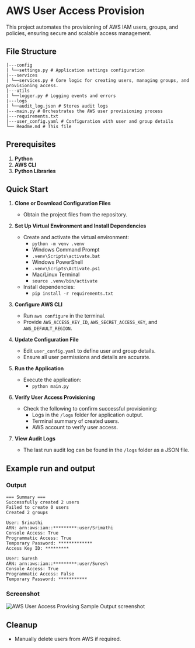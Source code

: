 # AWS User Access Provision

This project automates the provisioning of AWS IAM users, groups, and policies, ensuring secure and scalable access management.

## File Structure

```
|---config
| └──settings.py # Application settings configuration
|---services
| └──services.py # Core logic for creating users, managing groups, and provisioning access.
|---utils
| └──logger.py # Logging events and errors
|---logs
| └──audit_log.json # Stores audit logs  
|---main.py # Orchestrates the AWS user provisioning process
|---requirements.txt
|---user_config.yaml # Configuration with user and group details
└── Readme.md # This file
```

## Prerequisites

1. **Python**
2. **AWS CLI**
3. **Python Libraries**

## Quick Start

1. **Clone or Download Configuration Files**

   - Obtain the project files from the repository.

2. **Set Up Virtual Environment and Install Dependencies**

   - Create and activate the virtual environment:
     - `python -m venv .venv`
     - Windows Command Prompt
     - `.venv\Scripts\activate.bat`
     - Windows PowerShell
     - `.venv\Scripts\Activate.ps1`
     - Mac/Linux Terminal
     - `source .venv/bin/activate`
   - Install dependencies:
     - `pip install -r requirements.txt`

3. **Configure AWS CLI**

   - Run `aws configure` in the terminal.
   - Provide `AWS_ACCESS_KEY_ID`, `AWS_SECRET_ACCESS_KEY`, and `AWS_DEFAULT_REGION`.

4. **Update Configuration File**

   - Edit `user_config.yaml` to define user and group details.
   - Ensure all user permissions and details are accurate.

5. **Run the Application**

   - Execute the application:
     - `python main.py`

6. **Verify User Access Provisioning**

   - Check the following to confirm successful provisioning:
     - Logs in the `/logs` folder for application output.
     - Terminal summary of created users.
     - AWS account to verify user access.

7. **View Audit Logs**
   - The last run audit log can be found in the `/logs` folder as a JSON file.

## Example run and output

### Output

```
=== Summary ===
Successfully created 2 users
Failed to create 0 users
Created 2 groups

User: Srimathi
ARN: arn:aws:iam::*********:user/Srimathi
Console Access: True
Programmatic Access: True
Temporary Password: *************
Access Key ID: *********

User: Suresh
ARN: arn:aws:iam::*********:user/Suresh
Console Access: True
Programmatic Access: False
Temporary Password: ***********
```

### Screenshot

![AWS User Access Provising Sample Output screenshot](https://github.com/user-attachments/assets/360278fc-10c4-41b9-a61e-c30a3505372f)

## Cleanup

- Manually delete users from AWS if required.
